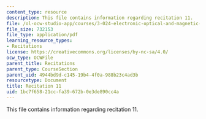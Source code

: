 ```yaml
---
content_type: resource
description: This file contains information regarding recitation 11.
file: /ol-ocw-studio-app/courses/3-024-electronic-optical-and-magnetic-properties-of-materials-spring-2013/1bc7f65821ccfa39672b0e3de890cc4a_MIT3_024S13_2012rec11.pdf
file_size: 732153
file_type: application/pdf
learning_resource_types:
- Recitations
license: https://creativecommons.org/licenses/by-nc-sa/4.0/
ocw_type: OCWFile
parent_title: Recitations
parent_type: CourseSection
parent_uid: 4944bd9d-c145-19b4-4f0a-988b23c4ad3b
resourcetype: Document
title: Recitation 11
uid: 1bc7f658-21cc-fa39-672b-0e3de890cc4a
---
```

This file contains information regarding recitation 11.